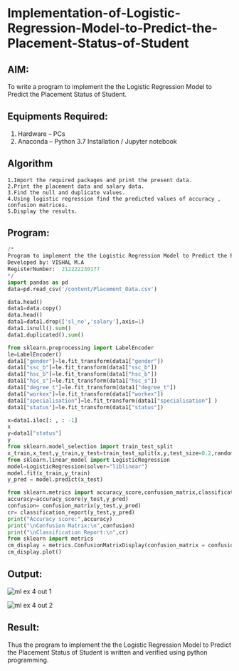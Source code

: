 # Implementation-of-Logistic-Regression-Model-to-Predict-the-Placement-Status-of-Student

## AIM:
To write a program to implement the the Logistic Regression Model to Predict the Placement Status of Student.

## Equipments Required:
1. Hardware – PCs
2. Anaconda – Python 3.7 Installation / Jupyter notebook

## Algorithm
```
1.Import the required packages and print the present data.
2.Print the placement data and salary data.
3.Find the null and duplicate values.
4.Using logistic regression find the predicted values of accuracy , confusion matrices.
5.Display the results.
```
## Program:
```python
/*
Program to implement the the Logistic Regression Model to Predict the Placement Status of Student.
Developed by: VISHAL M.A
RegisterNumber:  212222230177
*/
import pandas as pd
data=pd.read_csv('/content/Placement_Data.csv')

data.head()
data1=data.copy()
data.head()
data1=data1.drop(['sl_no','salary'],axis=1)
data1.isnull().sum()
data1.duplicated().sum()

from sklearn.preprocessing import LabelEncoder
le=LabelEncoder()
data1["gender"]=le.fit_transform(data1["gender"])
data1["ssc_b"]=le.fit_transform(data1["ssc_b"])
data1["hsc_b"]=le.fit_transform(data1["hsc_b"])
data1["hsc_s"]=le.fit_transform(data1["hsc_s"])
data1["degree_t"]=le.fit_transform(data1["degree_t"])
data1["workex"]=le.fit_transform(data1["workex"])
data1["specialisation"]=le.fit_transform(data1["specialisation"] )     
data1["status"]=le.fit_transform(data1["status"])

x=data1.iloc[: , : -1]
x
y=data1["status"]
y
from sklearn.model_selection import train_test_split
x_train,x_test,y_train,y_test=train_test_split(x,y,test_size=0.2,random_state=0)
from sklearn.linear_model import LogisticRegression
model=LogisticRegression(solver="liblinear")
model.fit(x_train,y_train)
y_pred = model.predict(x_test)

from sklearn.metrics import accuracy_score,confusion_matrix,classification_report
accuracy=accuracy_score(y_test,y_pred)
confusion= confusion_matrix(y_test,y_pred)
cr= classification_report(y_test,y_pred)
print("Accuracy score:",accuracy)
print("\nConfusion Matrix:\n",confusion)
print("\nClassification Report:\n",cr)
from sklearn import metrics
cm_display = metrics.ConfusionMatrixDisplay(confusion_matrix = confusion,display_labels=[True,False])
cm_display.plot()


```

## Output:

![ml ex 4 out 1](https://github.com/AkilaMohan/Implementation-of-Logistic-Regression-Model-to-Predict-the-Placement-Status-of-Student/assets/119560110/ccd02ac0-56d6-456c-a7bb-2996fda18c3b)

![ml ex 4 out 2](https://github.com/AkilaMohan/Implementation-of-Logistic-Regression-Model-to-Predict-the-Placement-Status-of-Student/assets/119560110/6b209477-b20e-4ef3-819b-e47ae1d1d1ff)




## Result:
Thus the program to implement the the Logistic Regression Model to Predict the Placement Status of Student is written and verified using python programming.
